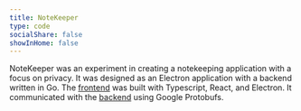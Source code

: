 ```yaml
---
title: NoteKeeper
type: code
socialShare: false
showInHome: false
---
```

NoteKeeper was an experiment in creating a notekeeping application with a focus on privacy. 
It was designed as an Electron application with a backend written in Go.
The [frontend](https://github.com/farrcraft/notekeeper-electron-frontend) was built with Typescript, React, and Electron.
It communicated with the [backend](https://github.com/farrcraft/notekeeper-electron-backend) using Google Protobufs.
